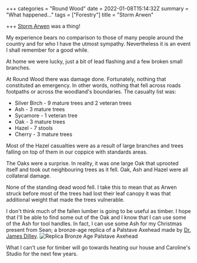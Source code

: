 +++
categories = "Round Wood"
date = 2022-01-08T15:14:32Z
summary = "What happened..."
tags = ["Forestry"]
title = "Storm Arwen"

+++
[Storm Arwen](https://en.wikipedia.org/wiki/Storm_Arwen) was a thing!

My experience bears no comparison to those of many people around the country and for who I have the utmost sympathy. Nevertheless it is an event I shall remember for a good while.

At home we were lucky, just a bit of lead flashing and a few broken small branches.

At Round Wood there was damage done. Fortunately, nothing that constituted an emergency. In other words, nothing that fell across roads footpaths or across the woodland's boundaries. The casualty list was:

* Silver Birch - 9 mature trees and 2 veteran trees
* Ash - 3 mature trees
* Sycamore - 1 veteran tree
* Oak - 3 mature trees
* Hazel - 7 stools
* Cherry - 3 mature trees

Most of the Hazel casualties were as a result of large branches and trees falling on top of them in our coppice with standards areas.

The Oaks were a surprise. In reality, it was one large Oak that uprooted itself and took out neighbouring trees as it fell. Oak, Ash and Hazel were all collateral damage.

None of the standing dead wood fell. I take this to mean that as Arwen struck before most of the trees had lost their leaf canopy it was that additional weight that made the trees vulnerable.

I don't think much of the fallen lumber is going to be useful as timber. I hope that I'll be able to find some out of the Oak and I know that I can use some of the Ash for tool handles. In fact, I can use some Ash for my Christmas present from Sean; a bronze-age replica of a Palstave Axehead made by [Dr. James Dilley](https://www.ancientcraft.co.uk/). ![Replica Bronze Age Palstave Axehead](/images/palstaveaxehead.jpg "Bronze Axehead")

What I can't use for timber will go towards heating our house and Caroline's Studio for the next few years.